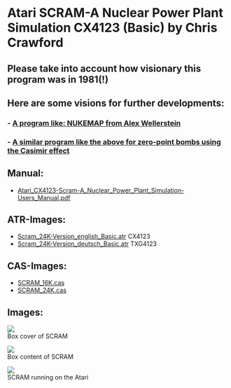 # Atari SCRAM-A Nuclear Power Plant Simulation CX4123 (Basic) by Chris Crawford  
  
## Please take into account how visionary this program was in 1981(!)  
  
## Here are some visions for further developments:  
### - [A program like: NUKEMAP from Alex Wellerstein](http://nuclearsecrecy.com/nukemap/)  
### - [A similar program like the above for zero-point bombs using the Casimir effect](http://en.wikipedia.org/wiki/Casimir_effect)  
  
  
## Manual:  
- [Atari_CX4123-Scram-A_Nuclear_Power_Plant_Simulation-Users_Manual.pdf](attachments/Atari_CX4123-Scram-A_Nuclear_Power_Plant_Simulation-Users_Manual.pdf)  
  
## ATR-Images:  
- [Scram_24K-Version_english_Basic.atr](attachments/Scram_24K-Version_english_Basic.atr) CX4123  
- [Scram_24K-Version_deutsch_Basic.atr](attachments/Scram_24K-Version_deutsch_Basic.atr) TXG4123  
  
## CAS-Images:  
- [SCRAM_16K.cas](attachments/SCRAM_16K.cas)  
- [SCRAM_24K.cas](attachments/SCRAM_24K.cas)  
  
## Images:  
![](attachments/scram_k7.jpg)  
Box cover of SCRAM  
  
![](attachments/Scram+box.jpg)  
Box content of SCRAM  
  
![](attachments/scram_2.gif)  
SCRAM running on the Atari  
  
  
